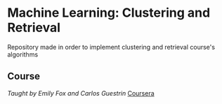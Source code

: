 # Machine Learning: Clustering and Retrieval
Repository made in order to implement clustering and retrieval course's algorithms
## Course
_Taught by Emily Fox and Carlos Guestrin_
[ Coursera ](https://www.coursera.org/learn/ml-clustering-and-retrieval)
